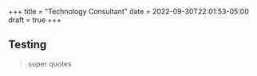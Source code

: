 +++
title = "Technology Consultant"
date = 2022-09-30T22:01:53-05:00
draft = true
+++

## Testing

>super quotes

